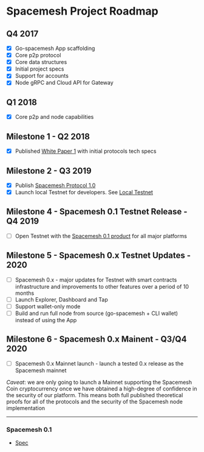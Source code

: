 # Spacemesh Project Roadmap

## Q4 2017
- [x] Go-spacemesh App scaffolding
- [x] Core p2p protocol
- [x] Core data structures
- [x] Initial project specs
- [x] Support for accounts
- [x] Node gRPC and Cloud API for Gateway

## Q1 2018
- [x] Core p2p and node capabilities

## Milestone 1  - Q2 2018
- [x] Published [White Paper 1](https://spacemesh.io/whitepaper1/) with initial protocols tech specs

## Milestone 2 - Q3 2019
- [x] Publish [Spacemesh Protocol 1.0](https://spacemesh.io/spacemesh-protocol-v1-0/)
- [x] Launch local Testnet for developers. See [Local Testnet](https://testnet.spacemesh.io/#/local)

## Milestone 4 - Spacemesh 0.1 Testnet Release - Q4 2019
- [ ] Open Testnet with the [Spacemesh 0.1 product]() for all major platforms

## Milestone 5 - Spacemesh 0.x Testnet Updates - 2020
- [ ] Spacemesh 0.x - major updates for Testnet with smart contracts infrastructure and improvements to other features over a period of 10 months
- [ ] Launch Explorer, Dashboard and Tap
- [ ] Support wallet-only mode
- [ ] Build and run full node from source (go-spacemesh + CLI wallet) instead of using the App

## Milestone 6 - Spacemesh 0.x Mainent - Q3/Q4 2020
- [ ] Spacemesh 0.x Mainnet launch - launch a tested 0.x release as the Spacemesh mainnet

*Caveat*: we are only going to launch a Mainnet supporting the Spacemesh Coin cryptocurrency once we have obtained a high-degree of confidence in the security of our platform. This means both full published theoretical proofs for all of the protocols and the security of the Spacemesh node implementation

----

### Spacemesh 0.1
- [Spec](https://github.com/spacemeshos/product/blob/master/spacemesh01.md)
